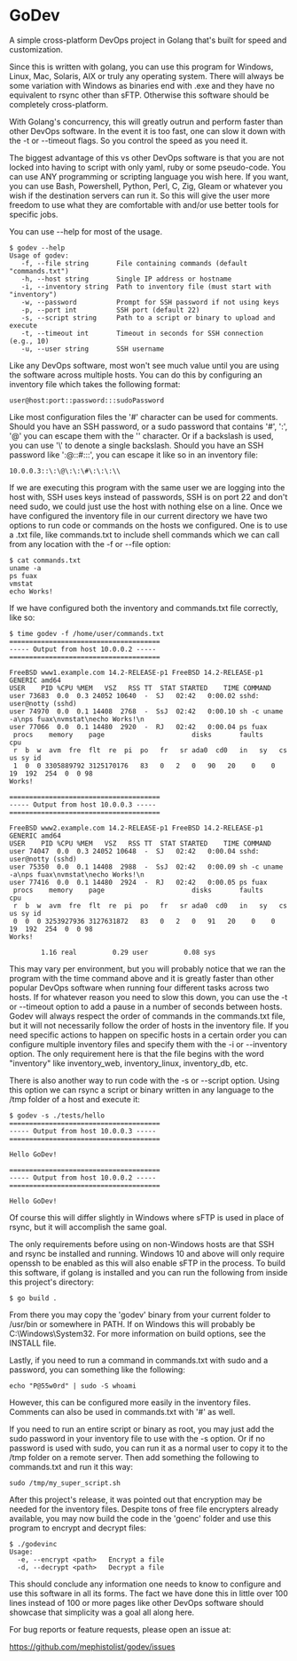 # GoDev
A simple cross-platform DevOps project in Golang that's built for speed and customization. 

Since this is written with golang, you can use this program for Windows, Linux, Mac, Solaris, AIX or truly any operating system. There will always be some variation with Windows as binaries end with .exe and they have no equivalent to rsync other than sFTP. Otherwise this software should be completely cross-platform.

With Golang's concurrency, this will greatly outrun and perform faster than other DevOps software. In the event it is too fast, one can slow it down with the -t or --timeout flags. So you control the speed as you need it.

The biggest advantage of this vs other DevOps software is that you are not locked into having to script with only yaml, ruby or some pseudo-code. You can use ANY programming or scripting language you wish here. If you want, you can use Bash, Powershell, Python, Perl, C, Zig, Gleam or whatever you wish if the destination servers can run it. So this will give the user more freedom to use what they are comfortable with and/or use better tools for specific jobs.

You can use --help for most of the usage. 
```
$ godev --help
Usage of godev:
   -f, --file string       File containing commands (default "commands.txt")
   -h, --host string       Single IP address or hostname
   -i, --inventory string  Path to inventory file (must start with "inventory")
   -w, --password          Prompt for SSH password if not using keys
   -p, --port int          SSH port (default 22)
   -s, --script string     Path to a script or binary to upload and execute
   -t, --timeout int       Timeout in seconds for SSH connection (e.g., 10)
   -u, --user string       SSH username
```
Like any DevOps software, most won't see much value until you are using the software across multiple hosts. You can do this by configuring an inventory file which takes the following format:
```
user@host:port::password:::sudoPassword
```
Like most configuration files the '#' character can be used for comments. Should you have an SSH password, or a sudo password that contains '#', ':', '@' you can escape them with the '\' character. Or if a backslash is used, you can use '\\' to denote a single backslash. Should you have an SSH password like ':@::#:::\', you can escape it like so in an inventory file:
```
10.0.0.3::\:\@\:\:\#\:\:\:\\
```
If we are executing this program with the same user we are logging into the host with, SSH uses keys instead of passwords, SSH is on port 22 and don't need sudo, we could just use the host with nothing else on a line. Once we have configured the inventory file in our current directory we have two options to run code or commands on the hosts we configured. One is to use a .txt file, like commands.txt to include shell commands which we can call from any location with the -f or --file option:
```
$ cat commands.txt 
uname -a
ps fuax
vmstat
echo Works!
```
If we have configured both the inventory and commands.txt file correctly, like so:
```
$ time godev -f /home/user/commands.txt
======================================
----- Output from host 10.0.0.2 -----
======================================

FreeBSD www1.example.com 14.2-RELEASE-p1 FreeBSD 14.2-RELEASE-p1 GENERIC amd64
USER    PID %CPU %MEM   VSZ   RSS TT  STAT STARTED    TIME COMMAND
user 73683  0.0  0.3 24052 10640  -  SJ   02:42   0:00.02 sshd: user@notty (sshd)
user 74970  0.0  0.1 14408  2768  -  SsJ  02:42   0:00.10 sh -c uname -a\nps fuax\nvmstat\necho Works!\n
user 77066  0.0  0.1 14480  2920  -  RJ   02:42   0:00.04 ps fuax
 procs    memory    page                      disks       faults       cpu
 r  b  w  avm  fre  flt  re  pi  po   fr   sr ada0  cd0   in   sy   cs us sy id
 1  0  0 3305889792 3125170176   83   0   2   0   90   20    0    0   19  192  254  0  0 98
Works!

======================================
----- Output from host 10.0.0.3 -----
======================================

FreeBSD www2.example.com 14.2-RELEASE-p1 FreeBSD 14.2-RELEASE-p1 GENERIC amd64
USER    PID %CPU %MEM   VSZ   RSS TT  STAT STARTED    TIME COMMAND
user 74047  0.0  0.3 24052 10648  -  SJ   02:42   0:00.04 sshd: user@notty (sshd)
user 75350  0.0  0.1 14408  2988  -  SsJ  02:42   0:00.09 sh -c uname -a\nps fuax\nvmstat\necho Works!\n
user 77416  0.0  0.1 14480  2924  -  RJ   02:42   0:00.05 ps fuax
 procs    memory    page                      disks       faults       cpu
 r  b  w  avm  fre  flt  re  pi  po   fr   sr ada0  cd0   in   sy   cs us sy id
 0  0  0 3253927936 3127631872   83   0   2   0   91   20    0    0   19  192  254  0  0 98
Works!

        1.16 real         0.29 user         0.08 sys
```
This may vary per environment, but you will probably notice that we ran the program with the time command above and it is greatly faster than other popular DevOps software when running four different tasks across two hosts. If for whatever reason you need to slow this down, you can use the -t or --timeout option to add a pause in a number of seconds between hosts. Godev will always respect the order of commands in the commands.txt file, but it will not necessarily follow the order of hosts in the inventory file. If you need specific actions to happen on specific hosts in a certain order you can configure multiple inventory files and specify them with the -i or --inventory option. The only requirement here is that the file begins with the word "inventory" like inventory_web, inventory_linux, inventory_db, etc. 

There is also another way to run code with the -s or --script option. Using this option we can rsync a script or binary written in any language to the /tmp folder of a host and execute it:

```
$ godev -s ./tests/hello
======================================
----- Output from host 10.0.0.3 -----
======================================

Hello GoDev!

======================================
----- Output from host 10.0.0.2 -----
======================================

Hello GoDev!

```
Of course this will differ slightly in Windows where sFTP is used in place of rsync, but it will accomplish the same goal. 

The only requirements before using on non-Windows hosts are that SSH and rsync be installed and running. Windows 10 and above will only require openssh to be enabled as this will also enable sFTP in the process. To build this software, if golang is installed and you can run the following from inside this project's directory:
```
$ go build .
```
From there you may copy the 'godev' binary from your current folder to /usr/bin or somewhere in PATH. If on Windows this will probably be C:\Windows\System32. For more information on build options, see the INSTALL file.

Lastly, if you need to run a command in commands.txt with sudo and a password, you can something like the following:
```
echo "P@55w0rd" | sudo -S whoami
```
However, this can be configured more easily in the inventory files. Comments can also be used in commands.txt with '#' as well.

If you need to run an entire script or binary as root, you may just add the sudo password in your inventory file to use with the -s option. Or if no password is used with sudo, you can run it as a normal user to copy it to the /tmp folder on a remote server. Then add something the following to commands.txt and run it this way:
```
sudo /tmp/my_super_script.sh
```
After this project's release, it was pointed out that encryption may be needed for the inventory files. Despite tons of free file encrypters already available, you may now build the code in the 'goenc' folder and use this program to encrypt and decrypt files:
```
$ ./godevinc 
Usage:
  -e, --encrypt <path>   Encrypt a file
  -d, --decrypt <path>   Decrypt a file
```
This should conclude any information one needs to know to configure and use this software in all its forms. The fact we have done this in little over 100 lines instead of 100 or more pages like other DevOps software should showcase that simplicity was a goal all along here. 

For bug reports or feature requests, please open an issue at:

https://github.com/mephistolist/godev/issues

